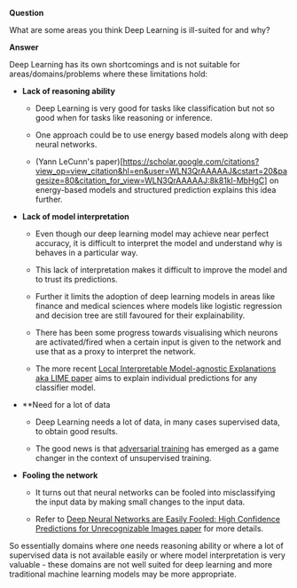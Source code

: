 **Question**

What are some areas you think Deep Learning is ill-suited for and why?

**Answer**

Deep Learning has its own shortcomings and is not suitable for areas/domains/problems where these limitations hold:

* **Lack of reasoning ability**
    
    * Deep Learning is very good for tasks like classification but not so good when for tasks like reasoning or inference.
    
    * One approach could be to use energy based models along with deep neural networks. 
    
    * (Yann LeCunn's paper)[https://scholar.google.com/citations?view_op=view_citation&hl=en&user=WLN3QrAAAAAJ&cstart=20&pagesize=80&citation_for_view=WLN3QrAAAAAJ:8k81kl-MbHgC] on energy-based models and structured prediction explains this idea further.

* **Lack of model interpretation**
    
    * Even though our deep learning model may achieve near perfect accuracy, it is difficult to interpret the model and understand why is behaves in a particular way.
    
    * This lack of interpretation makes it difficult to improve the model and to trust its predictions.
    
    * Further it limits the adoption of deep learning models in areas like finance and medical sciences where models like logistic regression and decision tree are still favoured for their explainability.
    
    * There has been some progress towards visualising which neurons are activated/fired when a certain input is given to the network and use that as a proxy to interpret the network.
    
    * The more recent [Local Interpretable Model-agnostic Explanations aka LIME paper](https://gist.github.com/shagunsodhani/bd744ab6c17a2289ca139ea586d1d65e) aims to explain individual predictions for any classifier model. 

* **Need for a lot of data
    
    * Deep Learning needs a lot of data, in many cases supervised data, to obtain good results. 
    
    * The good news is that [adversarial training](https://gist.github.com/shagunsodhani/1f9dc0444142be8bd8a7404a226880eb) has emerged as a game changer in the context of unsupervised training.

* **Fooling the network** 
    
    * It turns out that neural networks can be fooled into misclassifying the input data by making small changes to the input data.
    
    * Refer to [Deep Neural Networks are Easily Fooled: High Confidence Predictions for Unrecognizable Images paper](http://anhnguyen.me/project/fooling/) for more details. 

So essentially domains where one needs reasoning ability or where a lot of supervised data is not available easily or where model interpretation is very valuable - these domains are not well suited for deep learning and more traditional machine learning models may be more appropriate.

